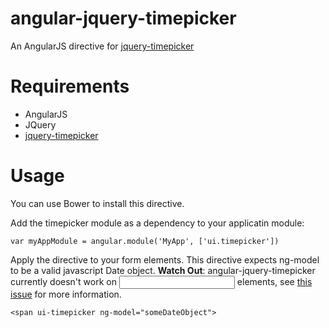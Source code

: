 angular-jquery-timepicker
=====================

An AngularJS directive for [jquery-timepicker](https://github.com/jonthornton/jquery-timepicker)

# Requirements

- AngularJS
- JQuery
- [jquery-timepicker](https://github.com/jonthornton/jquery-timepicker)

# Usage

You can use Bower to install this directive.

Add the timepicker module as a dependency to your applicatin module:

    var myAppModule = angular.module('MyApp', ['ui.timepicker'])
    

Apply the directive to your form elements. This directive expects ng-model to be a valid javascript Date object.
**Watch Out**: angular-jquery-timepicker currently doesn't work on <input> elements, see [this issue](https://github.com/Recras/angular-jquery-timepicker/issues/2) for more information.

    <span ui-timepicker ng-model="someDateObject">

